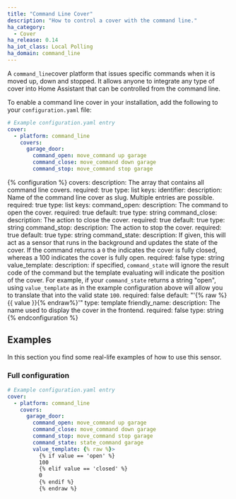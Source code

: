 ```yaml
---
title: "Command Line Cover"
description: "How to control a cover with the command line."
ha_category:
  - Cover
ha_release: 0.14
ha_iot_class: Local Polling
ha_domain: command_line
---
```


A `command_line`cover platform that issues specific commands when it is moved up, down and stopped. It allows anyone to integrate any type of cover into Home Assistant that can be controlled from the command line.

To enable a command line cover in your installation, add the following to your `configuration.yaml` file:

```yaml
# Example configuration.yaml entry
cover:
  - platform: command_line
    covers:
      garage_door:
        command_open: move_command up garage
        command_close: move_command down garage
        command_stop: move_command stop garage
```

{% configuration %}
covers:
  description: The array that contains all command line covers.
  required: true
  type: list
  keys:
    identifier:
      description: Name of the command line cover as slug. Multiple entries are possible.
      required: true
      type: list
      keys:
        command_open:
          description: The command to open the cover.
          required: true
          default: true
          type: string
        command_close:
          description: The action to close the cover.
          required: true
          default: true
          type: string
        command_stop:
          description: The action to stop the cover.
          required: true
          default: true
          type: string
        command_state:
          description: If given, this will act as a sensor that runs in the background and updates the state of the cover. If the command returns a `0` the indicates the cover is fully closed, whereas a 100 indicates the cover is fully open.
          required: false
          type: string
        value_template:
          description: if specified, `command_state` will ignore the result code of the command but the template evaluating will indicate the position of the cover. For example, if your `command_state` returns a string "open", using `value_template` as in the example configuration above will allow you to translate that into the valid state `100`.
          required: false
          default: "'{% raw %}{{ value }}{% endraw%}'"
          type: template
        friendly_name:
          description: The name used to display the cover in the frontend.
          required: false
          type: string
{% endconfiguration %}

## Examples

In this section you find some real-life examples of how to use this sensor.

### Full configuration

```yaml
# Example configuration.yaml entry
cover:
  - platform: command_line
    covers:
      garage_door:
        command_open: move_command up garage
        command_close: move_command down garage
        command_stop: move_command stop garage
        command_state: state_command garage
        value_template: {% raw %}>
          {% if value == 'open' %}
          100
          {% elif value == 'closed' %}
          0
          {% endif %}
          {% endraw %}
```
